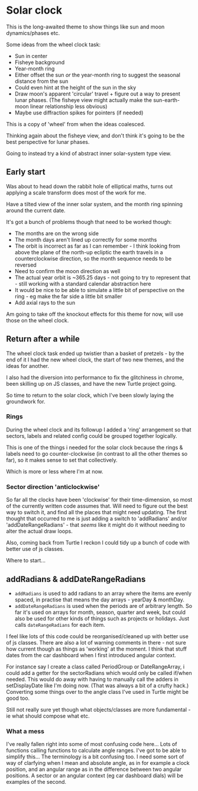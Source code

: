 Solar clock
===========


This is the long-awaited theme to show things like sun and moon dynamics/phases etc.

Some ideas from the wheel clock task:

* Sun in center
* Fisheye background
* Year-month ring
* Either offset the sun *or* the year-month ring to suggest the seasonal distance from the sun
* Could even hint at the height of the sun in the sky
* Draw moon's apparent 'circular' travel + figure out a way to present lunar phases.
	(The fisheye view might actually make the sun-earth-moon linear relationship less obvious)
* Maybe use diffraction spikes for pointers (if needed)


This is a copy of 'wheel' from when the ideas coalesced.


Thinking again about the fisheye view, and don't think it's going to be the best perspective for lunar phases.

Going to instead try a kind of abstract inner solar-system type view.


Early start
-----------

Was about to head down the rabbit hole of elliptical maths, turns out applying a scale transform does most of the work for me.

Have a tilted view of the inner solar system, and the month ring spinning around the current date.

It's got a bunch of problems though that need to be worked though:

* The months are on the wrong side
* The month days aren't lined up correctly for some months
* The orbit is incorrect as far as I can remember - I think looking from above the plane of the north-up ecliptic the earth travels in a counterclockwise direction, so the month sequence needs to be reversed
* Need to confirm the moon direction as well
* The actual year orbit is ~365.25 days - not going to try to represent that - still working with a standard calendar abstraction here
* It would be nice to be able to simulate a little bit of perspective on the ring - eg make the far side a little bit smaller
* Add axial rays to the sun

Am going to take off the knockout effects for this theme for now, will use those on the wheel clock.


Return after a while
--------------------
The wheel clock task ended up twistier than a basket of pretzels - by the end of it I had the new wheel clock, the start of two new themes, and the ideas for another.

I also had the diversion into performance to fix the glitchiness in chrome, been skilling up on JS classes, and have the new Turtle project going.

So time to return to the solar clock, which I've been slowly laying the groundwork for.

### Rings
During the wheel clock and its followup I added a 'ring' arrangement so that sectors, labels and related config could be grouped together logically.

This is one of the things i needed for the solar clock because the rings & labels need to go counter-clockwise (in contrast to all the other themes so far), so it makes sense to set that collectively.

Which is more or less where I'm at now.


### Sector direction 'anticlockwise'

So far all the clocks have been 'clockwise' for their time-dimension, so most of the currently written code assumes that.
Will need to figure out the best way to switch it, and find all the places that might need updating.
The first thought that occurred to me is just adding a switch to 'addRadians' and/or 'addDateRangeRadians' - that *seems* like it might do it without needing to alter the actual draw loops.

Also, coming back from Turtle I reckon I could tidy up a bunch of code with better use of js classes.

Where to start...


addRadians & addDateRangeRadians
--------------------------------

* `addRadians` is used to add radians to an array where the items are evenly spaced, in practise that means the day arrays - yearDay & monthDay.
* `addDateRangeRadians` is used when the periods are of arbitrary length. So far it's used on arrays for month, season, quarter and week, but could also be used for other kinds of things such as projects or holidays. Just calls `dateRangeRadians` for each item.

I feel like lots of this code could be reorganised/cleaned up with better use of js classes.
There are also a lot of warning comments in there - not sure how current though as things as 'working' at the moment.
I think that stuff dates from the car dashboard when I first introduced angular context.

For instance say I create a class called PeriodGroup or DateRangeArray, i could add a getter for the sectorRadians which would only be called if/when needed.
This would do away with having to manually call the adders in setDisplayDate like I'm doing now.
(That was always a bit of a crufty hack.)
Converting some things over to the angle class I've used in Turtle might be good too.

Still not really sure yet though what objects/classes are more fundamental - ie what should compose what etc.

### What a mess
I've really fallen right into some of most confusing code here...
Lots of functions calling functions to calculate angle ranges.
I've got to be able to simplify this...
The terminology is a bit confusing too.
I need some sort of way of clarfying when I mean and absolute angle, as in for example a clock position, and an angular range as in the difference between two angular positions.
A sector or an angular context (eg car dashboard dials) will be examples of the second.





